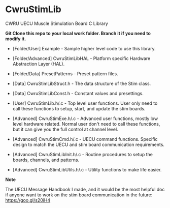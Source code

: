 # CwruStimLib
CWRU UECU Muscle Stimulation Board C Library

**Git Clone this repo to your local work folder. Branch it if you need to modify it.**

* [Folder/User] Example - Sample higher level code to use this library.
* [Folder/Advanced] CwruStimLibHAL - Platform specific Hardware Abstraction Layer (HAL).
* [Folder/Data] PresetPatterns - Preset pattern files.

* [Data] CwruStimLibStruct.h - The data structure of the Stim class.
* [Data] CwruStimLibConst.h - Constant values and presettings.

* [User] CwruStimLib.h/.c - Top level user functions. User 
only need to call these functions to setup, start, and update the stim boards.

* [Advanced] CwruStimExe.h/.c - Advanced user functions, mostly low level hardware related. Normal user don't need to call these functions, but it can give you the full control at channel level.
* [Advanced] CwruStimCmd.h/.c - UECU command functions. Specific design to match the UECU and stim board communication requirements.
* [Advanced] CwruStimLibInit.h/.c - Routine procedures to setup the boards, channels, and patterns.
* [Advanced] CwruStimLibUtils.h/.c - Utility functions to make life easier.

**Note**

The UECU Message Handbook I made, and it would be the most helpful doc if anyone want to work on the stim board communication in the future:
https://goo.gl/s20iH4

